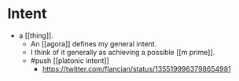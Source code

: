 # Intent

- a [[thing]].
  - An [[agora]] defines my general intent.
  - I think of it generally as achieving a possible [[m prime]].
  - #push [[platonic intent]]
    - https://twitter.com/flancian/status/1355199963798654981


